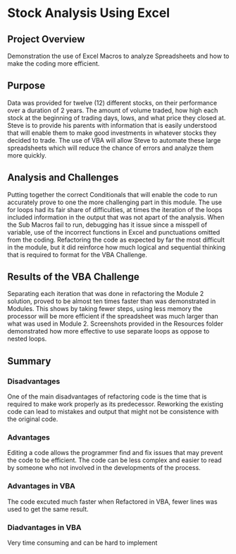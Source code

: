# Stock Analysis Using Excel
## Project Overview
Demonstration the use of Excel Macros to analyze Spreadsheets and how to make the coding more efficient.
## Purpose
Data was provided for twelve (12) different stocks, on their performance over a duration of 2 years. The amount of volume traded, how high each stock at the beginning of trading days, lows, and what price they closed at. Steve is to provide his parents with information that is easily understood that will enable them to make good investments in whatever stocks they decided to trade. The use of VBA will allow Steve to automate these large spreadsheets which will reduce the chance of errors and analyze them more quickly.
## Analysis and Challenges
Putting together the correct Conditionals that will enable the code to run accurately prove to one the more challenging part in this module.  The use for loops had its fair share of difficulties, at times the iteration of the loops included information in the output that was not apart of the analysis. When the Sub Macros fail to run, debugging has it issue since a misspell of variable, use of the incorrect functions in Excel and punctuations omitted from the coding.  Refactoring the code as expected by far the most difficult in the module, but it did reinforce how much logical and sequential thinking that is required to format for the VBA Challenge. 
## Results of the VBA Challenge
Separating each iteration that was done in refactoring the Module 2 solution, proved to be almost ten times faster than was demonstrated in Modules. This shows by taking fewer steps, using less memory the processor will be more efficient if the spreadsheet was much larger than what was used in Module 2. Screenshots provided in the Resources folder demonstrated how more effective to use separate loops as oppose to nested loops.
## Summary
### Disadvantages
One of the main disadvantages of refactoring code is the time that is required to make work properly as its predecessor. Reworking the existing code can lead to mistakes and output that might not be consistence with the original code. 
### Advantages
Editing a code allows the programmer find and fix issues that may prevent the code to be efficient. The code can be less complex and easier to read by someone who not involved in the developments of the process. 
### Advantages in VBA
The code excuted much faster when Refactored in VBA, fewer lines was used to get the same result.
### Diadvantages in VBA
Very time consuming and can be hard to implement
